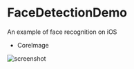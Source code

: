 # FaceDetectionDemo
An example of face recognition on iOS
- CoreImage

![screenshot](https://raw.github.com/isaced/FaceDetectionDemo/master/screenshot.jpg)


